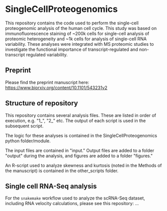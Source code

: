 # SingleCellProteogenomics

This repository contains the code used to perform the single-cell proteogenomic analysis of the human cell cycle. This study was based on immunofluorescence staining of ~200k cells for single-cell analysis of proteomic heterogeneity and ~1k cells for analysis of single-cell RNA variability. These analyses were integrated with MS proteomic studies to investigate the functional importance of transcript-regulated and non-transcript regulated variability.

## Preprint
Please find the preprint manuscript here: https://www.biorxiv.org/content/10.1101/543231v2

## Structure of repository
This repository contains several analysis files. These are listed in order of execution, e.g. "1_", "2_" etc. The output of each script is used in the subsequent script.

The logic for these analyses is contained in the SingleCellProteogenomics python folder/module.

The input files are contained in "input." Output files are added to a folder "output" during the analysis, and figures are added to a folder "figures."

An R-script used to analyze skewness and kurtosis (noted in the Methods of the manuscript) is contained in the other_scripts folder.

## Single cell RNA-Seq analysis

For the `snakemake` workflow used to analyze the scRNA-Seq dataset, including RNA velocity calculations, please see this repository: ...
